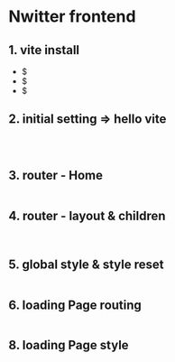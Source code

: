 # Nwitter frontend

## 1. vite install

- $
- $
- $

## 2. initial setting => hello vite

```html /index.html

```

```ts /src/main.tsx

```

```typescript /src/App.tsx

```

## 3. router - Home

```typescript /src/App.tsx

```

## 4. router - layout & children

```typescript \src\App.tsx

```

```tsx /src/components/layout.tsx

```

## 5. global style & style reset

```tsx /src/App.tsx

```

## 6. loading Page routing

```typescript /App.tsx

```

## 8. loading Page style

```typescript /components/loading-screen.tsx

```
